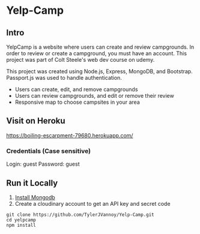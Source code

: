 # Yelp-Camp

## Intro

YelpCamp is a website where users can create and review campgrounds. In order to review or create a campground, you must have an account. This project was part of Colt Steele's web dev course on udemy.

This project was created using Node.js, Express, MongoDB, and Bootstrap. Passport.js was used to handle authentication.

* Users can create, edit, and remove campgrounds
* Users can review campgrounds, and edit or remove their review
* Responsive map to choose campsites in your area


## Visit on Heroku
https://boiling-escarpment-79680.herokuapp.com/

### Credentials (Case sensitive)

Login: guest
Password: guest


## Run it Locally

1. [Install Mongodb](https://www.mongodb.com/)
2. Create a cloudinary account to get an API key and secret code

````
git clone https://github.com/TylerJVannoy/Yelp-Camp.git
cd yelpcamp
npm install
